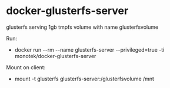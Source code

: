 # docker-glusterfs-server

glusterfs serving 1gb tmpfs volume with name glusterfsvolume

Run:
* docker run --rm --name glusterfs-server --privileged=true -ti monotek/docker-glusterfs-server

Mount on client:
* mount -t glusterfs glusterfs-server:/glusterfsvolume /mnt
